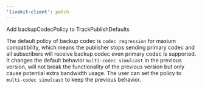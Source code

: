 ```yaml
---
'livekit-client': patch
---
```


Add backupCodecPolicy to TrackPublishDefaults

The default policy of backup codec is `codec regression` for maxium compatibility, which means the publisher stops sending primary codec and all subscribers will receive backup codec even primary codec is supported. 
It changes the default behavior `multi-codec simulcast` in the previous version, will not break the functionality of the previous version but only cause potential extra bandwidth usage. The user can set the policy to `multi-codec simulcast` to keep the previous behavior.
 